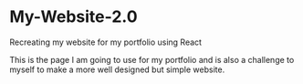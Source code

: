 # My-Website-2.0
Recreating my website for my portfolio using React

This is the page I am going to use for my portfolio and is also a challenge to myself to make a more well designed but simple website.
